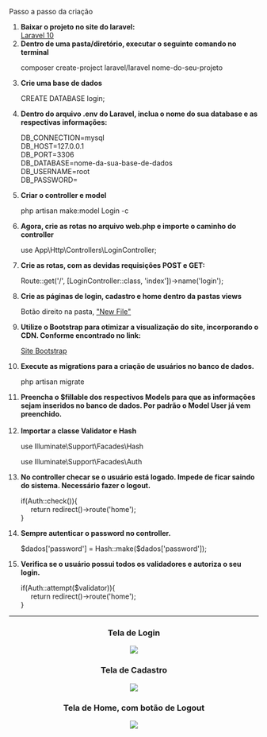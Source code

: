 
 <p>Passo a passo da criação</p>
    <ol>
        <li><b>Baixar o projeto no site do laravel:</b></li>
        <a href="https://laravel.com/docs/10.x">Laravel 10</a>
        <li><b>Dentro de uma pasta/diretório, executar o seguinte comando no terminal</b></li>
       <p>composer create-project laravel/laravel nome-do-seu-projeto</p>
        <li><b>Crie uma base de dados</b></li>
        <p>CREATE DATABASE login;</p>
        <li><b>Dentro do arquivo .env do Laravel, inclua o nome do sua database e as respectivas informações:</b></li>
        <p>
         DB_CONNECTION=mysql</br>
        DB_HOST=127.0.0.1</br>
        DB_PORT=3306</br>
        DB_DATABASE=nome-da-sua-base-de-dados</br>
        DB_USERNAME=root</br>
        DB_PASSWORD=</br>
        </p>
        <li><b>Criar o controller e model</b></li>
        <p>php artisan make:model Login -c</p>
        <li><b>Agora, crie as rotas no arquivo web.php e importe o caminho do controller</b></li>
        <p>use App\Http\Controllers\LoginController;</p>
        <li><b>Crie as rotas, com as devidas requisições POST e GET:</b></li>
        <p>Route::get('/', [LoginController::class, 'index'])->name('login');</p>
        <li><b>Crie as páginas de login, cadastro e home dentro da pastas views</b></li>
        <p>Botão direito na pasta, <u>"New File"</u></p>
        <li><b>Utilize o Bootstrap para otimizar a visualização do site, incorporando o CDN. Conforme encontrado no link:</b></li>
        <p>
            <a href="https://getbootstrap.com/docs/5.3/getting-started/introduction/">Site Bootstrap</a>
        </p>
        <li><b>Execute as migrations para a criação de usuários no banco de dados.</b></li>
        <p>php artisan migrate</p>
        <li><b>Preencha o $fillable dos respectivos Models para que as informações sejam inseridos no banco de dados. Por padrão o Model User já vem preenchido.</b></li></br>
        <li><b>Importar a classe Validator e Hash</b></li>
        <p>use Illuminate\Support\Facades\Hash</p>
        <p>use Illuminate\Support\Facades\Auth</p>
        <li><b>No controller checar se o usuário está logado. Impede de ficar saindo do sistema. Necessário fazer o logout.</b></li>
        <p>
            if(Auth::check()){ </br>
                <span style="display: block; margin-left: 20px;">return redirect()->route('home');</span>
            }
        </p>
        <li><b>Sempre autenticar o password no controller.</b></li>
        <p>$dados['password'] = Hash::make($dados['password']);</p>
        <li><b>Verifica se o usuário possui todos os validadores e autoriza o seu login.</b></li>
        <p>
        if(Auth::attempt($validator)){ 
            <span style="display: block; margin-left: 20px;">return redirect()->route('home');</span>
        }
        </p>       
   </ol>
   
   ******

   <div align="center">
        <h3>Tela de Login</h3>
        <img src="https://user-images.githubusercontent.com/67653921/232231901-26d2421c-d753-4036-9a52-5c8bb3956895.png">
   </div>
    <div align="center">
        <h3>Tela de Cadastro</h3>
        <img src="https://user-images.githubusercontent.com/67653921/232232492-2e681168-91d9-4bce-b1e6-92cb48aa41cb.png">
   </div>
   <div align="center">
        <h3>Tela de Home, com botão de Logout</h3>
        <img src="https://user-images.githubusercontent.com/67653921/232232720-6fa6c0f1-c630-4d6a-9c44-e65b045a9045.png">
   </div>
   
   
   
